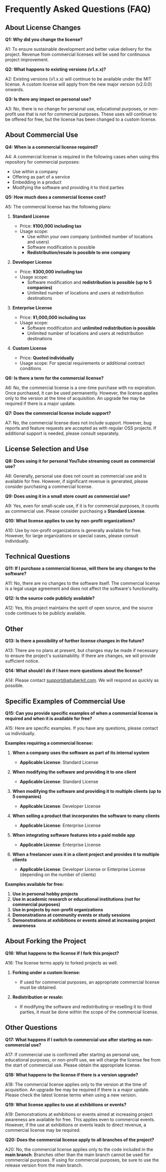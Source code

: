 # Frequently Asked Questions (FAQ)

## About License Changes

**Q1: Why did you change the license?**

A1: To ensure sustainable development and better value delivery for the project. Revenue from commercial licenses will be used for continuous project improvement.

**Q2: What happens to existing versions (v1.x.x)?**

A2: Existing versions (v1.x.x) will continue to be available under the MIT license. A custom license will apply from the new major version (v2.0.0) onwards.

**Q3: Is there any impact on personal use?**

A3: No, there is no change for personal use, educational purposes, or non-profit use that is not for commercial purposes. These uses will continue to be offered for free, but the license has been changed to a custom license.

## About Commercial Use

**Q4: When is a commercial license required?**

A4: A commercial license is required in the following cases when using this repository for commercial purposes:

- Use within a company
- Offering as part of a service
- Embedding in a product
- Modifying the software and providing it to third parties

**Q5: How much does a commercial license cost?**

A5: The commercial license has the following plans:

1. **Standard License**
   - Price: **¥100,000 including tax**
   - Usage scope:
     - Use within your own company (unlimited number of locations and users)
     - Software modification is possible
     - **Redistribution/resale is possible to one company**

2. **Developer License**
   - Price: **¥300,000 including tax**
   - Usage scope:
     - Software modification and **redistribution is possible (up to 5 companies)**
     - Unlimited number of locations and users at redistribution destinations

3. **Enterprise License**
   - Price: **¥1,000,000 including tax**
   - Usage scope:
     - Software modification and **unlimited redistribution is possible**
     - Unlimited number of locations and users at redistribution destinations

4. **Custom License**
   - Price: **Quoted individually**
   - Usage scope: For special requirements or additional contract conditions

**Q6: Is there a term for the commercial license?**

A6: No, the commercial license is a one-time purchase with no expiration. Once purchased, it can be used permanently. However, the license applies only to the version at the time of acquisition. An upgrade fee may be required if there is a major update.

**Q7: Does the commercial license include support?**

A7: No, the commercial license does not include support. However, bug reports and feature requests are accepted as with regular OSS projects. If additional support is needed, please consult separately.

## License Selection and Use

**Q8: Does using it for personal YouTube streaming count as commercial use?**

A8: Generally, personal use does not count as commercial use and is available for free. However, if significant revenue is generated, please consider purchasing a commercial license.

**Q9: Does using it in a small store count as commercial use?**

A9: Yes, even for small-scale use, if it is for commercial purposes, it counts as commercial use. Please consider purchasing a **Standard License**.

**Q10: What license applies to use by non-profit organizations?**

A10: Use by non-profit organizations is generally available for free. However, for large organizations or special cases, please consult individually.

## Technical Questions

**Q11: If I purchase a commercial license, will there be any changes to the software?**

A11: No, there are no changes to the software itself. The commercial license is a legal usage agreement and does not affect the software's functionality.

**Q12: Is the source code publicly available?**

A12: Yes, this project maintains the spirit of open source, and the source code continues to be publicly available.

## Other

**Q13: Is there a possibility of further license changes in the future?**

A13: There are no plans at present, but changes may be made if necessary to ensure the project's sustainability. If there are changes, we will provide sufficient notice.

**Q14: What should I do if I have more questions about the license?**

A14: Please contact support@aituberkit.com. We will respond as quickly as possible.

## Specific Examples of Commercial Use

**Q15: Can you provide specific examples of when a commercial license is required and when it is available for free?**

A15: Here are specific examples. If you have any questions, please contact us individually.

**Examples requiring a commercial license:**

1. **When a company uses the software as part of its internal system**
   - **Applicable License**: Standard License

2. **When modifying the software and providing it to one client**
   - **Applicable License**: Standard License

3. **When modifying the software and providing it to multiple clients (up to 5 companies)**
   - **Applicable License**: Developer License

4. **When selling a product that incorporates the software to many clients**
   - **Applicable License**: Enterprise License

5. **When integrating software features into a paid mobile app**
   - **Applicable License**: Enterprise License

6. **When a freelancer uses it in a client project and provides it to multiple clients**
   - **Applicable License**: Developer License or Enterprise License (depending on the number of clients)

**Examples available for free:**

1. **Use in personal hobby projects**
2. **Use in academic research or educational institutions (not for commercial purposes)**
3. **Use in projects by non-profit organizations**
4. **Demonstrations at community events or study sessions**
5. **Demonstrations at exhibitions or events aimed at increasing project awareness**

## About Forking the Project

**Q16: What happens to the license if I fork this project?**

A16: The license terms apply to forked projects as well.

1. **Forking under a custom license:**
   - If used for commercial purposes, an appropriate commercial license must be obtained.

2. **Redistribution or resale:**
   - If modifying the software and redistributing or reselling it to third parties, it must be done within the scope of the commercial license.

## Other Questions

**Q17: What happens if I switch to commercial use after starting as non-commercial use?**

A17: If commercial use is confirmed after starting as personal use, educational purposes, or non-profit use, we will charge the license fee from the start of commercial use. Please obtain the appropriate license.

**Q18: What happens to the license if there is a version upgrade?**

A18: The commercial license applies only to the version at the time of acquisition. An upgrade fee may be required if there is a major update. Please check the latest license terms when using a new version.

**Q19: What license applies to use at exhibitions or events?**

A19: Demonstrations at exhibitions or events aimed at increasing project awareness are available for free. This applies even to commercial events. However, if the use at exhibitions or events leads to direct revenue, a commercial license may be required.

**Q20: Does the commercial license apply to all branches of the project?**

A20: No, the commercial license applies only to the code included in the **main branch**. Branches other than the main branch cannot be used for commercial purposes. If using for commercial purposes, be sure to use the release version from the main branch.
